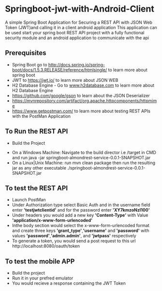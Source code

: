 # Springboot-jwt-with-Android-Client
A simple Spring Boot Application for Securing a REST API with JSON Web Token (JWT)and calling it in a client android application
This application can be used start your spring boot REST API project with a fully functional security module and an android application to communicate with the api

## Prerequisites

* Spring Boot go to http://docs.spring.io/spring-boot/docs/1.5.3.RELEASE/reference/htmlsingle/ to learn more about spring boot
* JWT to https://jwt.io/ to learn more about JSON WEB 
* H2 Database Engine - Go to www.h2database.com to learn more about H2 Database Engine
* https://github.com/google/gson to learn about the JSON Deserializer 
* https://mvnrepository.com/artifact/org.apache.httpcomponents/httpmime 
* https://www.getpostman.com/ to learn more about testing REST APIs with the PostMan Application

## To Run the REST API

* Build the Project
- On a Windows Machine:
  Navigate to the build director i.e /target in CMD and run  java -jar springboot-almondrest-service-0.0.1-SNAPSHOT.jar 
- On a Linux|Unix Machine: run mvn clean package then run the resulting jar as any other executable ./springboot-almondrest-service-0.0.1-SNAPSHOT.jar 

## To test the REST API

* Launch PostMan
* Under Authorization type select Basic Auth and in the username field enter **'testjwtclientid'** and for the password enter **'XY7kmzoNzl100'**
* Under headers you would add a new key **'Content-Type'** with Value **'application/x-www-form-urlencoded'**
* Inthe body section would select the x-www-form-urlencoded format and create three keys **'grant_type'**,**'username'** and **'password'** with values **'password'**,**'admin.admin'**, and **'jwtpass'** respectively
* To generate a token, you would send a post request to this url http://localhost:8080/oauth/token 

## To test the mobile APP

* Build the project
* Run it in your prefred emulator
* You would recieve a response containing the JWT Token 
